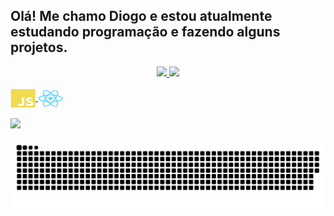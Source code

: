 ## Olá! Me chamo Diogo e estou atualmente estudando programação e fazendo alguns projetos.
<div align="center">
  <a href="https://github.com/dyas15">
  <img height="180em" src="https://github-readme-stats.vercel.app/api?username=dyas15&show_icons=true&theme=dracula&include_all_commits=true&count_private=true"/>
  <img height="180em" src="https://github-readme-stats.vercel.app/api/top-langs/?username=dyas15&layout=compact&langs_count=7&theme=dracula"/>
</div>
  <div style="display: inline_block"><br>
  <img align="center" alt="Rafa-Js" height="30" width="40" src="https://raw.githubusercontent.com/devicons/devicon/master/icons/javascript/javascript-plain.svg">
  <img align="center" alt="Rafa-React" height="30" width="40" src="https://raw.githubusercontent.com/devicons/devicon/master/icons/react/react-original.svg">
</div>
 
<div> 
  <br><a href = "mailto:diogocorreia800@gmail.com"><img src="https://img.shields.io/badge/-Gmail-%23333?style=for-the-badge&logo=gmail&logoColor=white" target="_blank"></a> 
 
  ![Snake animation](https://github.com/Dyas15/Dyas15/blob/output/github-contribution-grid-snake.svg)
 
</div>
 
